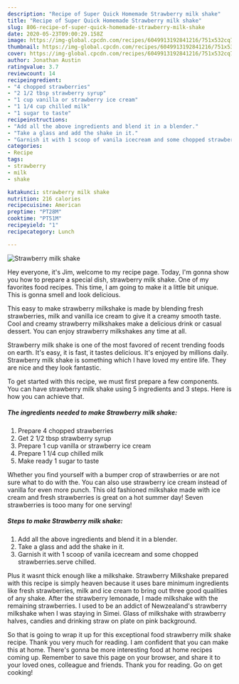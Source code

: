 ```yaml
---
description: "Recipe of Super Quick Homemade Strawberry milk shake"
title: "Recipe of Super Quick Homemade Strawberry milk shake"
slug: 806-recipe-of-super-quick-homemade-strawberry-milk-shake
date: 2020-05-23T09:00:29.158Z
image: https://img-global.cpcdn.com/recipes/6049913192841216/751x532cq70/strawberry-milk-shake-recipe-main-photo.jpg
thumbnail: https://img-global.cpcdn.com/recipes/6049913192841216/751x532cq70/strawberry-milk-shake-recipe-main-photo.jpg
cover: https://img-global.cpcdn.com/recipes/6049913192841216/751x532cq70/strawberry-milk-shake-recipe-main-photo.jpg
author: Jonathan Austin
ratingvalue: 3.7
reviewcount: 14
recipeingredient:
- "4 chopped strawberries"
- "2 1/2 tbsp strawberry syrup"
- "1 cup vanilla or strawberry ice cream"
- "1 1/4 cup chilled milk"
- "1 sugar to taste"
recipeinstructions:
- "Add all the above ingredients and blend it in a blender."
- "Take a glass and add the shake in it."
- "Garnish it with 1 scoop of vanila icecream and some chopped strawberries.serve chilled."
categories:
- Recipe
tags:
- strawberry
- milk
- shake

katakunci: strawberry milk shake 
nutrition: 216 calories
recipecuisine: American
preptime: "PT28M"
cooktime: "PT51M"
recipeyield: "1"
recipecategory: Lunch

---
```



![Strawberry milk shake](https://img-global.cpcdn.com/recipes/6049913192841216/751x532cq70/strawberry-milk-shake-recipe-main-photo.jpg)

Hey everyone, it's Jim, welcome to my recipe page. Today, I'm gonna show you how to prepare a special dish, strawberry milk shake. One of my favorites food recipes. This time, I am going to make it a little bit unique. This is gonna smell and look delicious.

This easy to make strawberry milkshake is made by blending fresh strawberries, milk and vanilla ice cream to give it a creamy smooth taste. Cool and creamy strawberry milkshakes make a delicious drink or casual dessert. You can enjoy strawberry milkshakes any time at all.

Strawberry milk shake is one of the most favored of recent trending foods on earth. It's easy, it is fast, it tastes delicious. It's enjoyed by millions daily. Strawberry milk shake is something which I have loved my entire life. They are nice and they look fantastic.


To get started with this recipe, we must first prepare a few components. You can have strawberry milk shake using 5 ingredients and 3 steps. Here is how you can achieve that.

<!--inarticleads1-->

##### The ingredients needed to make Strawberry milk shake:

1. Prepare 4 chopped strawberries
1. Get 2 1/2 tbsp strawberry syrup
1. Prepare 1 cup vanilla or strawberry ice cream
1. Prepare 1 1/4 cup chilled milk
1. Make ready 1 sugar to taste


Whether you find yourself with a bumper crop of strawberries or are not sure what to do with the. You can also use strawberry ice cream instead of vanilla for even more punch. This old fashioned milkshake made with ice cream and fresh strawberries is great on a hot summer day! Seven strawberries is tooo many for one serving! 

<!--inarticleads2-->

##### Steps to make Strawberry milk shake:

1. Add all the above ingredients and blend it in a blender.
1. Take a glass and add the shake in it.
1. Garnish it with 1 scoop of vanila icecream and some chopped strawberries.serve chilled.


Plus it wasnt thick enough like a milkshake. Strawberry Milkshake prepared with this recipe is simply heaven because it uses bare minimum ingredients like fresh strawberries, milk and ice cream to bring out three good qualities of any shake. After the strawberry lemonade, I made milkshake with the remaining strawberries. I used to be an addict of Newzealand&#39;s strawberry milkshake when I was staying in Simei. Glass of milkshake with strawberry halves, candies and drinking straw on plate on pink background. 

So that is going to wrap it up for this exceptional food strawberry milk shake recipe. Thank you very much for reading. I am confident that you can make this at home. There's gonna be more interesting food at home recipes coming up. Remember to save this page on your browser, and share it to your loved ones, colleague and friends. Thank you for reading. Go on get cooking!
